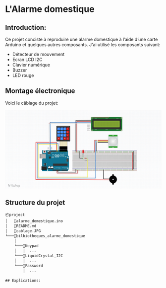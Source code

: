 # __L'Alarme domestique__

## Introduction: 
Ce projet conciste à reproduire une alarme domestique à l’aide d’une carte Arduino et quelques autres composants. J'ai utilisé les composants suivant:
* Détecteur de mouvement
* Ecran LCD I2C
* Clavier numérique
* Buzzer
* LED rouge

## Montage électronique
Voici le câblage du projet:

![](cablage_alarme.JPG)

## Structure du projet
```
📦project
│   📜alarme_domestique.ino 
│   📜README.md
│   📜cablage.JPG   
└───📂bilbiotheques_alarme_domestique
    │
    └───📂Keypad
    │   │  ...
    └───📂LiquidCrystal_I2C
    │   │  ...
    └───📂Password
        │  ...

## Explications:


